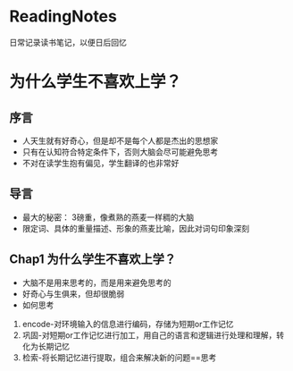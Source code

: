 # ReadingNotes
日常记录读书笔记，以便日后回忆

# 为什么学生不喜欢上学？

## 序言
- 人天生就有好奇心，但是却不是每个人都是杰出的思想家
- 只有在认知符合特定条件下，否则大脑会尽可能避免思考
- 不对在读学生抱有偏见，学生翻译的也非常好

## 导言
- 最大的秘密： 3磅重，像煮熟的燕麦一样稠的大脑
- 限定词、具体的重量描述、形象的燕麦比喻，因此对词句印象深刻

## Chap1 为什么学生不喜欢上学？
- 大脑不是用来思考的，而是用来避免思考的
- 好奇心与生俱来，但却很脆弱
- 如何思考
1. encode-对环境输入的信息进行编码，存储为短期or工作记忆
2. 巩固-对短期or工作记忆进行加工，用自己的语言和逻辑进行处理和理解，转化为长期记忆
3. 检索-将长期记忆进行提取，组合来解决新的问题==思考

